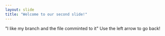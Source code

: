 ```yaml
---
layout: slide
title: "Welcome to our second slide!"
---
```

"I like my branch and the file comminted to it"
Use the left arrow to go back!
